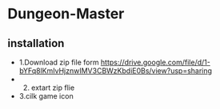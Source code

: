 # Dungeon-Master
## installation
- 1.Download zip file form 
https://drive.google.com/file/d/1-bYFq8lKmIvHjznwIMV3CBWzKbdiE0Bs/view?usp=sharing
- 2. extart zip flie
- 3.cilk game icon
